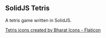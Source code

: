 ## SolidJS Tetris

A tetris game written in SolidJS.

<a href="https://www.flaticon.com/free-icons/tetris" title="tetris icons">Tetris icons created by Bharat Icons - Flaticon</a>